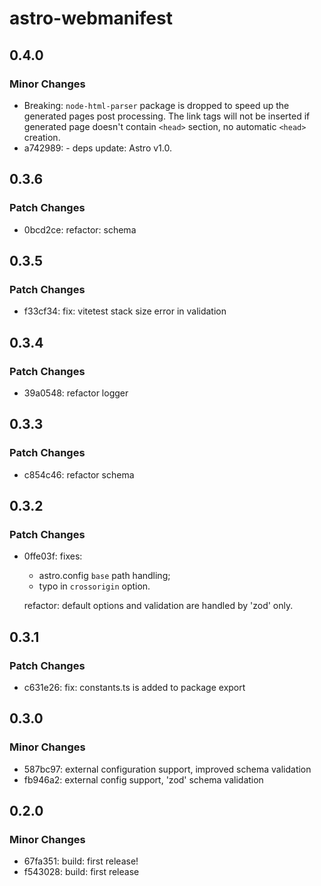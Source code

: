 # astro-webmanifest

## 0.4.0

### Minor Changes

- Breaking: `node-html-parser` package is dropped to speed up the generated pages post processing. The link tags will not be inserted if generated page doesn't contain `<head>` section, no automatic `<head>` creation.
- a742989: - deps update: Astro v1.0.

## 0.3.6

### Patch Changes

- 0bcd2ce: refactor: schema

## 0.3.5

### Patch Changes

- f33cf34: fix: vitetest stack size error in validation

## 0.3.4

### Patch Changes

- 39a0548: refactor logger

## 0.3.3

### Patch Changes

- c854c46: refactor schema

## 0.3.2

### Patch Changes

- 0ffe03f: fixes:

  - astro.config `base` path handling;
  - typo in `crossorigin` option.

  refactor: default options and validation are handled by 'zod' only.

## 0.3.1

### Patch Changes

- c631e26: fix: constants.ts is added to package export

## 0.3.0

### Minor Changes

- 587bc97: external configuration support, improved schema validation
- fb946a2: external config support, 'zod' schema validation

## 0.2.0

### Minor Changes

- 67fa351: build: first release!
- f543028: build: first release
